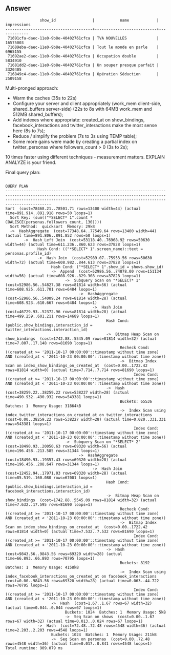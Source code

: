 Answer
-------

                   show_id                |           name            | impressions
    --------------------------------------+---------------------------+-------------
     71691cfa-daec-11e0-9b8e-40402761cfca | TVA NOUVELLES             |    16575003
     71689eba-daec-11e0-9b8e-40402761cfca | Tout le monde en parle    |     6965155
     71692ae2-daec-11e0-9b8e-40402761cfca | Occupation double         |     5834910
     71681dd2-daec-11e0-9b8e-40402761cfca | Un souper presque parfait |     3320405
     716849c4-daec-11e0-9b8e-40402761cfca | Opération Séduction       |     2509158

Multi-pronged approach:

* Warm the caches (35s to 22s)
* Configure your server and client appropriately (work_mem client-side, shared_buffers server-side) (22s to 8s with 64MB work_mem and 512MB shared_buffers);
* Add indexes where appropriate: created_at on show_bindings, facebook_interactions and twitter_interactions make the most sense here (8s to 7s);
* Reduce / simplify the problem (7s to 3s using TEMP table);
* Some more gains were made by creating a partial index on twitter_personas where followers_count > 0 (3s to 2s);

10 times faster using different techniques - measurement matters. EXPLAIN ANALYZE is your friend.

Final query plan:

                                                                                                                  QUERY PLAN
    --------------------------------------------------------------------------------------------------------------------------------------------------------------------------------------------------------------------------------------
    Sort  (cost=78468.21..78501.71 rows=13400 width=44) (actual time=891.914..891.918 rows=50 loops=1)
      Sort Key: (sum(("*SELECT* 1".count * COALESCE(personas.followers_count, 130))))
      Sort Method:  quicksort  Memory: 29kB
      ->  HashAggregate  (cost=77348.64..77549.64 rows=13400 width=44) (actual time=891.806..891.852 rows=50 loops=1)
            ->  Hash Left Join  (cost=53118.40..76968.92 rows=50630 width=44) (actual time=611.236..860.623 rows=37828 loops=1)
                  Hash Cond: (("*SELECT* 1".screen_name)::text = personas.profile_id)
                  ->  Hash Join  (cost=52989.07..75953.56 rows=50630 width=72) (actual time=608.982..844.613 rows=37828 loops=1)
                        Hash Cond: ("*SELECT* 1".show_id = shows.show_id)
                        ->  Append  (cost=52986.56..74878.00 rows=151134 width=56) (actual time=608.926..829.308 rows=37828 loops=1)
                              ->  Subquery Scan on "*SELECT* 1"  (cost=52986.56..54827.38 rows=81814 width=56) (actual time=608.925..611.701 rows=6484 loops=1)
                                    ->  HashAggregate  (cost=52986.56..54009.24 rows=81814 width=28) (actual time=608.923..610.667 rows=6484 loops=1)
                                          ->  Hash Join  (cost=46729.93..52372.96 rows=81814 width=28) (actual time=499.259..601.211 rows=14689 loops=1)
                                                Hash Cond: (public.show_bindings.interaction_id = twitter_interactions.interaction_id)
                                                ->  Bitmap Heap Scan on show_bindings  (cost=1742.88..5545.09 rows=81814 width=32) (actual time=7.807..17.148 rows=81690 loops=1)
                                                      Recheck Cond: ((created_at >= '2011-10-17 00:00:00'::timestamp without time zone) AND (created_at < '2011-10-23 00:00:00'::timestamp without time zone))
                                                      ->  Bitmap Index Scan on index_show_bindings_on_created_at  (cost=0.00..1722.42 rows=81814 width=0) (actual time=7.714..7.714 rows=81690 loops=1)
                                                            Index Cond: ((created_at >= '2011-10-17 00:00:00'::timestamp without time zone) AND (created_at < '2011-10-23 00:00:00'::timestamp without time zone))
                                                ->  Hash  (cost=38259.22..38259.22 rows=538227 width=28) (actual time=490.932..490.932 rows=543381 loops=1)
                                                      Buckets: 65536  Batches: 1  Memory Usage: 31864kB
                                                      ->  Index Scan using index_twitter_interactions_on_created_at on twitter_interactions  (cost=0.00..38259.22 rows=538227 width=28) (actual time=0.020..331.331 rows=543381 loops=1)
                                                            Index Cond: ((created_at >= '2011-10-17 00:00:00'::timestamp without time zone) AND (created_at < '2011-10-23 00:00:00'::timestamp without time zone))
                              ->  Subquery Scan on "*SELECT* 2"  (cost=18490.93..20050.63 rows=69320 width=56) (actual time=196.458..213.585 rows=31344 loops=1)
                                    ->  HashAggregate  (cost=18490.93..19357.43 rows=69320 width=28) (actual time=196.456..208.647 rows=31344 loops=1)
                                          ->  Hash Join  (cost=12452.94..17971.03 rows=69320 width=28) (actual time=85.519..160.080 rows=67001 loops=1)
                                                Hash Cond: (public.show_bindings.interaction_id = facebook_interactions.interaction_id)
                                                ->  Bitmap Heap Scan on show_bindings  (cost=1742.88..5545.09 rows=81814 width=32) (actual time=7.632..17.595 rows=81690 loops=1)
                                                      Recheck Cond: ((created_at >= '2011-10-17 00:00:00'::timestamp without time zone) AND (created_at < '2011-10-23 00:00:00'::timestamp without time zone))
                                                      ->  Bitmap Index Scan on index_show_bindings_on_created_at  (cost=0.00..1722.42 rows=81814 width=0) (actual time=7.532..7.532 rows=81690 loops=1)
                                                            Index Cond: ((created_at >= '2011-10-17 00:00:00'::timestamp without time zone) AND (created_at < '2011-10-23 00:00:00'::timestamp without time zone))
                                                ->  Hash  (cost=9843.56..9843.56 rows=69320 width=28) (actual time=66.893..66.893 rows=70795 loops=1)
                                                      Buckets: 8192  Batches: 1  Memory Usage: 4158kB
                                                      ->  Index Scan using index_facebook_interactions_on_created_at on facebook_interactions  (cost=0.00..9843.56 rows=69320 width=28) (actual time=0.063..44.722 rows=70795 loops=1)
                                                            Index Cond: ((created_at >= '2011-10-17 00:00:00'::timestamp without time zone) AND (created_at < '2011-10-23 00:00:00'::timestamp without time zone))
                        ->  Hash  (cost=1.67..1.67 rows=67 width=32) (actual time=0.044..0.044 rows=67 loops=1)
                              Buckets: 1024  Batches: 1  Memory Usage: 5kB
                              ->  Seq Scan on shows  (cost=0.00..1.67 rows=67 width=32) (actual time=0.013..0.024 rows=67 loops=1)
                  ->  Hash  (cost=72.48..72.48 rows=4548 width=36) (actual time=2.203..2.203 rows=4548 loops=1)
                        Buckets: 1024  Batches: 1  Memory Usage: 211kB
                        ->  Seq Scan on personas  (cost=0.00..72.48 rows=4548 width=36) (actual time=0.017..0.841 rows=4548 loops=1)
    Total runtime: 909.079 ms
